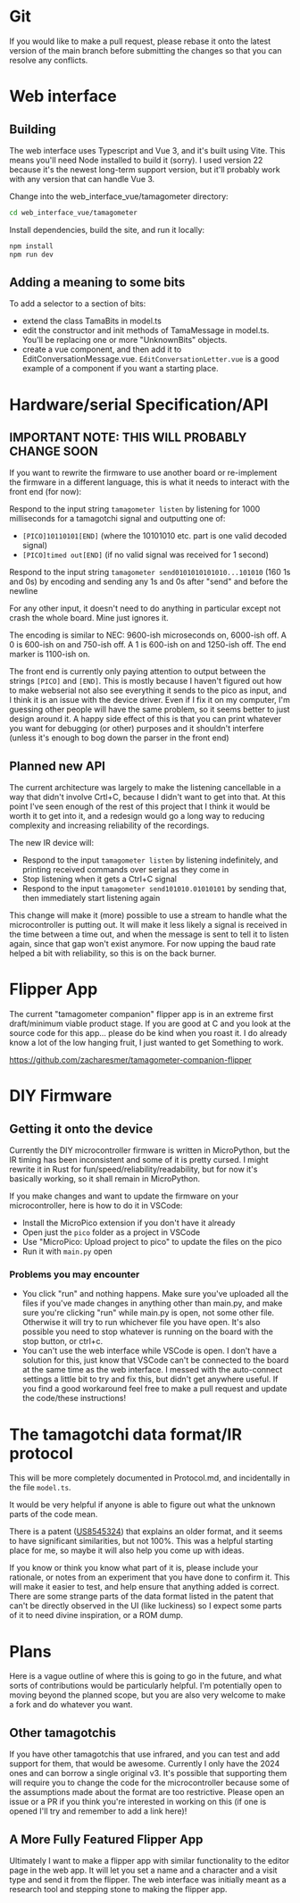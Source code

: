 # Git
If you would like to make a pull request, please rebase it onto the latest version of the main branch before submitting the changes so that you can resolve any conflicts.

# Web interface
## Building
The web interface uses Typescript and Vue 3, and it's built using Vite. This means you'll need Node installed to build it (sorry). I used version 22 because it's the newest long-term support version, but it'll probably work with any version that can handle Vue 3.

Change into the web_interface_vue/tamagometer directory:

```sh
cd web_interface_vue/tamagometer
```

Install dependencies, build the site, and run it locally:

```sh
npm install
npm run dev
```

## Adding a meaning to some bits
To add a selector to a section of bits:
- extend the class TamaBits in model.ts
- edit the constructor and init methods of TamaMessage in model.ts. You'll be replacing one or more "UnknownBits" objects.
- create a vue component, and then add it to EditConversationMessage.vue. `EditConversationLetter.vue` is a good example of a component if you want a starting place.

# Hardware/serial Specification/API
## IMPORTANT NOTE: THIS WILL PROBABLY CHANGE SOON
If you want to rewrite the firmware to use another board or re-implement the firmware in a different language, this is what it needs to interact with the front end (for now):

Respond to the input string `tamagometer listen` by listening for 1000 milliseconds for a tamagotchi signal and outputting one of:
- `[PICO]10110101[END]` (where the 10101010 etc. part is one valid decoded signal)
- `[PICO]timed out[END]` (if no valid signal was received for 1 second)

Respond to the input string `tamagometer send0101010101010...101010` (160 1s and 0s) by encoding and sending any 1s and 0s after "send" and before the newline

For any other input, it doesn't need to do anything in particular except not crash the whole board. Mine just ignores it.

The encoding is similar to NEC: 9600-ish microseconds on, 6000-ish off. A 0 is 600-ish on and 750-ish off. A 1 is 600-ish on and 1250-ish off. The end marker is 1100-ish on. 

The front end is currently only paying attention to output between the strings `[PICO]` and `[END]`. This is mostly because I haven't figured out how to make webserial not also see everything it sends to the pico as input, and I think it is an issue with the device driver. Even if I fix it on my computer, I'm guessing other people will have the same problem, so it seems better to just design around it. A happy side effect of this is that you can print whatever you want for debugging (or other) purposes and it shouldn't interfere (unless it's enough to bog down the parser in the front end)

## Planned new API
The current architecture was largely to make the listening cancellable in a way that didn't involve Crtl+C, because I didn't want to get into that. At this point I've seen enough of the rest of this project that I think it would be worth it to get into it, and a redesign would go a long way to reducing complexity and increasing reliability of the recordings.

The new IR device will:
- Respond to the input `tamagometer listen` by listening indefinitely, and printing received commands over serial as they come in
- Stop listening when it gets a Ctrl+C signal
- Respond to the input `tamagometer send101010.01010101` by sending that, then immediately start listening again

This change will make it (more) possible to use a stream to handle what the microcontroller is putting out. It will make it less likely a signal is received in the time between a time out, and when the message is sent to tell it to listen again, since that gap won't exist anymore. For now upping the baud rate helped a bit with reliability, so this is on the back burner.

# Flipper App
The current "tamagometer companion" flipper app is in an extreme first draft/minimum viable product stage. If you are good at C and you look at the source code for this app... please do be kind when you roast it. I do already know a lot of the low hanging fruit, I just wanted to get Something to work. 

https://github.com/zacharesmer/tamagometer-companion-flipper

# DIY Firmware
## Getting it onto the device
Currently the DIY microcontroller firmware is written in MicroPython, but the IR timing has been inconsistent and some of it is pretty cursed. I might rewrite it in Rust for fun/speed/reliability/readability, but for now it's basically working, so it shall remain in MicroPython.

If you make changes and want to update the firmware on your microcontroller, here is how to do it in VSCode:

- Install the MicroPico extension if you don't have it already
- Open just the `pico` folder as a project in VSCode
- Use "MicroPico: Upload project to pico" to update the files on the pico
- Run it with `main.py` open

### Problems you may encounter
- You click "run" and nothing happens. Make sure you've uploaded all the files if you've made changes in anything other than main.py, and make sure you're clicking "run" while main.py is open, not some other file. Otherwise it will try to run whichever file you have open. It's also possible you need to stop whatever is running on the board with the stop button, or ctrl+c.
- You can't use the web interface while VSCode is open. I don't have a solution for this, just know that VSCode can't be connected to the board at the same time as the web interface. I messed with the auto-connect settings a little bit to try and fix this, but didn't get anywhere useful. If you find a good workaround feel free to make a pull request and update the code/these instructions!

# The tamagotchi data format/IR protocol
This will be more completely documented in Protocol.md, and incidentally in the file `model.ts`.

It would be very helpful if anyone is able to figure out what the unknown parts of the code mean.

There is a patent ([US8545324](https://patents.google.com/patent/US8545324B2/en)) that explains an older format, and it seems to have significant similarities, but not 100%. This was a helpful starting place for me, so maybe it will also help you come up with ideas.

If you know or think you know what part of it is, please include your rationale, or notes from an experiment that you have done to confirm it. This will make it easier to test, and help ensure that anything added is correct. There are some strange parts of the data format listed in the patent that can't be directly observed in the UI (like luckiness) so I expect some parts of it to need divine inspiration, or a ROM dump.

# Plans
Here is a vague outline of where this is going to go in the future, and what sorts of contributions would be particularly helpful. I'm potentially open to moving beyond the planned scope, but you are also very welcome to make a fork and do whatever you want.

## Other tamagotchis
If you have other tamagotchis that use infrared, and you can test and add support for them, that would be awesome. Currently I only have the 2024 ones and can borrow a single original v3. It's possible that supporting them will require you to change the code for the microcontroller because some of the assumptions made about the format are too restrictive. Please open an issue or a PR if you think you're interested in working on this (if one is opened I'll try and remember to add a link here)!

## A More Fully Featured Flipper App
Ultimately I want to make a flipper app with similar functionality to the editor page in the web app. It will let you set a name and a character and a visit type and send it from the flipper. The web interface was initially meant as a research tool and stepping stone to making the flipper app.